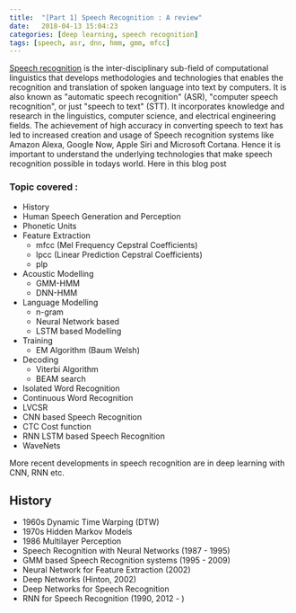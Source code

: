 ```yaml
---
title:  "[Part 1] Speech Recognition : A review"
date:   2018-04-13 15:04:23
categories: [deep learning, speech recognition]
tags: [speech, asr, dnn, hmm, gmm, mfcc]
---
```


[Speech recognition][wiki]  is the inter-disciplinary sub-field of computational linguistics that develops methodologies and technologies that enables the recognition and translation of spoken language into text by computers. It is also known as "automatic speech recognition" (ASR), "computer speech recognition", or just "speech to text" (STT). It incorporates knowledge and research in the linguistics, computer science, and electrical engineering fields. The achievement of high accuracy in converting speech to text has led to increased creation and usage of Speech recognition systems like Amazon Alexa, Google Now, Apple Siri and Microsoft Cortana. Hence it is important to understand the underlying technologies that make speech recognition possible in todays world. Here in this blog post

### Topic covered :

* History
* Human Speech Generation and Perception
* Phonetic Units
* Feature Extraction
  - mfcc (Mel Frequency Cepstral Coefficients)
  - lpcc (Linear Prediction Cepstral Coefficients)
  - plp
* Acoustic Modelling
  - GMM-HMM
  - DNN-HMM
* Language Modelling
  - n-gram
  - Neural Network based
  - LSTM based Modelling
* Training
  - EM Algorithm (Baum Welsh)
* Decoding
  - Viterbi Algorithm
  - BEAM search
* Isolated Word Recognition
* Continuous Word Recognition
* LVCSR
* CNN based Speech Recognition
* CTC Cost function
* RNN LSTM based Speech Recognition
* WaveNets  

More recent developments in speech recognition are in deep learning with CNN, RNN etc.

## History

* 1960s Dynamic Time Warping (DTW)
* 1970s Hidden Markov Models
* 1986 Multilayer Perception
* Speech Recognition with Neural Networks (1987 - 1995)
* GMM based Speech Recognition systems (1995 - 2009)
* Neural Network for Feature Extraction (2002)
* Deep Networks (Hinton, 2002)
* Deep Networks for Speech Recognition
* RNN for Speech Recognition (1990, 2012 - )


[wiki]: https://en.wikipedia.org/wiki/Speech_recognition
